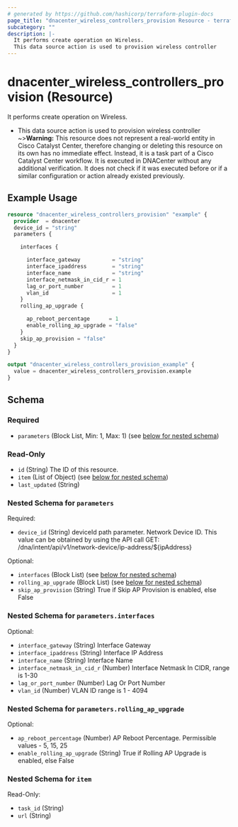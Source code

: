 ```yaml
---
# generated by https://github.com/hashicorp/terraform-plugin-docs
page_title: "dnacenter_wireless_controllers_provision Resource - terraform-provider-dnacenter"
subcategory: ""
description: |-
  It performs create operation on Wireless.
  This data source action is used to provision wireless controller
---
```


# dnacenter_wireless_controllers_provision (Resource)

It performs create operation on Wireless.

- This data source action is used to provision wireless controller
~>**Warning:**
This resource does not represent a real-world entity in Cisco Catalyst Center, therefore changing or deleting this resource on its own has no immediate effect.
Instead, it is a task part of a Cisco Catalyst Center workflow. It is executed in DNACenter without any additional verification. It does not check if it was executed before or if a similar configuration or action already existed previously.

## Example Usage

```terraform
resource "dnacenter_wireless_controllers_provision" "example" {
  provider  = dnacenter
  device_id = "string"
  parameters {

    interfaces {

      interface_gateway          = "string"
      interface_ipaddress        = "string"
      interface_name             = "string"
      interface_netmask_in_cid_r = 1
      lag_or_port_number         = 1
      vlan_id                    = 1
    }
    rolling_ap_upgrade {

      ap_reboot_percentage      = 1
      enable_rolling_ap_upgrade = "false"
    }
    skip_ap_provision = "false"
  }
}

output "dnacenter_wireless_controllers_provision_example" {
  value = dnacenter_wireless_controllers_provision.example
}
```

<!-- schema generated by tfplugindocs -->
## Schema

### Required

- `parameters` (Block List, Min: 1, Max: 1) (see [below for nested schema](#nestedblock--parameters))

### Read-Only

- `id` (String) The ID of this resource.
- `item` (List of Object) (see [below for nested schema](#nestedatt--item))
- `last_updated` (String)

<a id="nestedblock--parameters"></a>
### Nested Schema for `parameters`

Required:

- `device_id` (String) deviceId path parameter. Network Device ID. This value can be obtained by using the API call GET: /dna/intent/api/v1/network-device/ip-address/${ipAddress}

Optional:

- `interfaces` (Block List) (see [below for nested schema](#nestedblock--parameters--interfaces))
- `rolling_ap_upgrade` (Block List) (see [below for nested schema](#nestedblock--parameters--rolling_ap_upgrade))
- `skip_ap_provision` (String) True if Skip AP Provision is enabled, else False

<a id="nestedblock--parameters--interfaces"></a>
### Nested Schema for `parameters.interfaces`

Optional:

- `interface_gateway` (String) Interface Gateway
- `interface_ipaddress` (String) Interface IP Address
- `interface_name` (String) Interface Name
- `interface_netmask_in_cid_r` (Number) Interface Netmask In CIDR, range is 1-30
- `lag_or_port_number` (Number) Lag Or Port Number
- `vlan_id` (Number) VLAN ID range is 1 - 4094


<a id="nestedblock--parameters--rolling_ap_upgrade"></a>
### Nested Schema for `parameters.rolling_ap_upgrade`

Optional:

- `ap_reboot_percentage` (Number) AP Reboot Percentage. Permissible values - 5, 15, 25
- `enable_rolling_ap_upgrade` (String) True if Rolling AP Upgrade is enabled, else False



<a id="nestedatt--item"></a>
### Nested Schema for `item`

Read-Only:

- `task_id` (String)
- `url` (String)
